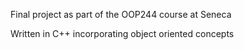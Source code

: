 Final project as part of the OOP244 course at Seneca

Written in C++ incorporating object oriented concepts
